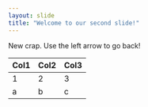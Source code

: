 ```yaml
---
layout: slide
title: "Welcome to our second slide!"
---
```

New crap.
Use the left arrow to go back!

Col1 | Col2 | Col3
---- | ---- | ----
1 | 2 | 3
a |b|c 
